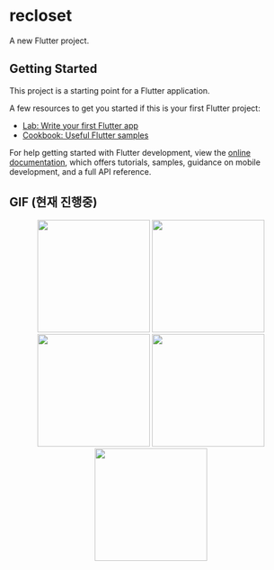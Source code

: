 # recloset

A new Flutter project.

## Getting Started

This project is a starting point for a Flutter application.

A few resources to get you started if this is your first Flutter project:

- [Lab: Write your first Flutter app](https://docs.flutter.dev/get-started/codelab)
- [Cookbook: Useful Flutter samples](https://docs.flutter.dev/cookbook)

For help getting started with Flutter development, view the
[online documentation](https://docs.flutter.dev/), which offers tutorials,
samples, guidance on mobile development, and a full API reference.

## GIF (현재 진행중)
<p align="center">
  <img src="https://github.com/user-attachments/assets/a9bd52c0-3a20-4162-b3e8-02edbb66a9b6" width="200">
  <img src="https://github.com/user-attachments/assets/7ee6cf13-a786-4985-9de7-8e7b9f5dc4a7" width="200">
  <img src="https://github.com/user-attachments/assets/bb53b3ab-72f2-4083-9187-adba8cbb2192" width="200">
  <img src="https://github.com/user-attachments/assets/cec6935b-9fdf-48cd-a34a-7f45b69870e2" width="200">
  <img src="https://github.com/user-attachments/assets/7947a380-62f9-4958-b340-c13fa3d2f61b" width="200">
</p>
